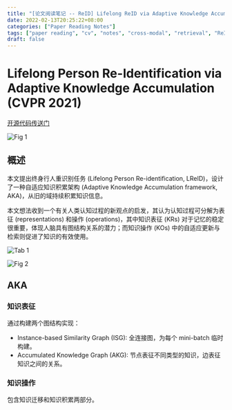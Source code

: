 ```yaml
---
title: "[论文阅读笔记 -- ReID] Lifelong ReID via Adaptive Knowledge Accumulation (CVPR 2021)"
date: 2022-02-13T20:25:22+08:00
categories: ["Paper Reading Notes"]
tags: ["paper reading", "cv", "notes", "cross-modal", "retrieval", "ReID", "lifelong"]
draft: false
---
```


# Lifelong Person Re-Identification via Adaptive Knowledge Accumulation (CVPR 2021)

[开源代码传送门](https://github.com/TPCD/LifelongReID)

![Fig 1](/images/2022/PRN188/1.png)

## 概述

本文提出终身行人重识别任务 (Lifelong Person Re-identification, LReID)，设计了一种自适应知识积累架构 (Adaptive Knowledge Accumulation framework, AKA)，从旧的域持续积累知识信息。  

本文想法收到一个有关人类认知过程的新观点的启发，其认为认知过程可分解为表征 (representations) 和操作 (operations)，其中知识表征 (KRs) 对于记忆的稳定很重要，体现人脑具有图结构关系的潜力；而知识操作 (KOs) 中的自适应更新与检索则促进了知识的有效使用。  

![Tab 1](/images/2022/PRN188/T1.png)

![Fig 2](/images/2022/PRN188/2.png)

## AKA

### 知识表征

通过构建两个图结构实现：  
+ Instance-based Similarity Graph (ISG): 全连接图，为每个 mini-batch 临时构建。
+ Accumulated Knowledge Graph (AKG): 节点表征不同类型的知识，边表征知识之间的关系。

### 知识操作

包含知识迁移和知识积累两部分。  
